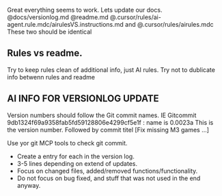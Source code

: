 Great everything seems to work. Lets update our docs. 
 @docs/versionlog.md
 @readme.md
 @.cursor/rules/ai-agent.rule.mdc/airulesVS.instructions.md and  @.cursor/rules/airules.mdc These two should be identical 

## Rules vs readme.
Try to keep rules clean of additional info, just AI rules. 
Try not to dublicate info betwenn rules and readme

## AI INFO FOR VERSIONLOG UPDATE
Version numbers should follow the Git commit names. 
IE Gitcommit 9db1324f69a9358fab5fd59128806e4299cf5e1f : name is 0.0023a This is the version number. Followed by commit titel [Fix missing M3 games ...]

Use yor git MCP tools to check git commit. 
- Create a entry for each in the version log. 
- 3-5 lines depending on extend of updates. 
- Focus on changed files, added/removed functions/functionality. 
- Do not focus on bug fixed, and stuff that was not used in the end anyway. 